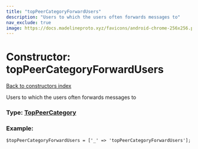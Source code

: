 ```yaml
---
title: "topPeerCategoryForwardUsers"
description: "Users to which the users often forwards messages to"
nav_exclude: true
image: https://docs.madelineproto.xyz/favicons/android-chrome-256x256.png
---
```

# Constructor: topPeerCategoryForwardUsers  
[Back to constructors index](/API_docs/constructors/index.html)



Users to which the users often forwards messages to




### Type: [TopPeerCategory](/API_docs/types/TopPeerCategory.html)


### Example:

```
$topPeerCategoryForwardUsers = ['_' => 'topPeerCategoryForwardUsers'];
```  
